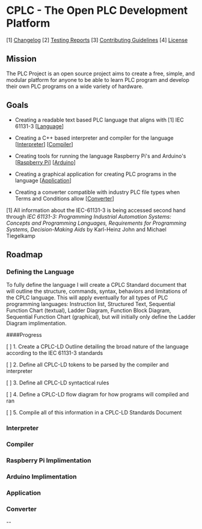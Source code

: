 # CPLC - The Open PLC Development Platform

[1] [Changelog](/CHANGELOG.md) [2] [Testing Reports](/Testing/TESTING.md) [3] [Contributing Guidelines](/CONTRIBUTING.md) [4] [License](/License) 

## Mission

The PLC Project is an open source project aims to create a free, simple, and modular platform for anyone to be able to learn PLC program and develop their own PLC programs on a wide variety of hardware.  


## Goals

+ Creating a readable text based PLC language that aligns with [1] IEC 61131-3 [[Language](#Defining-the-Language)]

+ Creating a C++ based interpreter and compiler for the language [[Interpreter](#Interpreter)] [[Compiler](#Compiler)]

+ Creating tools for running the language Raspberry Pi's and Arduino's [[Raspberry Pi](#Raspberry-Pi-Implimentation)] [[Arduino](#Arduino-Implimentation)]

+ Creating a graphical application for creating PLC programs in the language [[Application](#Application)]

+ Creating a converter compatible with industry PLC file types when Terms and Conditions allow [[Converter](#Converter)]

[1] All information about the IEC-61131-3 is being accessed second hand through *IEC 61131-3: Programming Industrial Automation Systems: Concepts and Programming Languages, Requirements for Programming Systems, Decision-Making Aids* by Karl-Heinz John and Michael Tiegelkamp

## Roadmap

### Defining the Language

To fully define the language I will create a CPLC Standard document that will outline the structure, commands, syntax, behaviors and limitations of the CPLC language. This will apply eventually for all types of PLC programming languages: Instruction list,
Structured Text, Sequential Function Chart (textual), Ladder Diagram, Function Block Diagram, Sequential Function Chart (graphical),  but will initially only define the Ladder Diagram implimentation.

####Progress

[ ] 1. Create a CPLC-LD Outline detailing the broad nature of the language according to the IEC 61131-3 standards

[ ] 2. Define all CPLC-LD tokens to be parsed by the compiler and interpreter

[ ] 3. Define all CPLC-LD syntactical rules

[ ] 4. Define a CPLC-LD flow diagram for how programs will compiled and ran

[ ] 5. Compile all of this information in a CPLC-LD Standards Document

### Interpreter

### Compiler

### Raspberry Pi Implimentation

### Arduino Implimentation

### Application

### Converter



--
